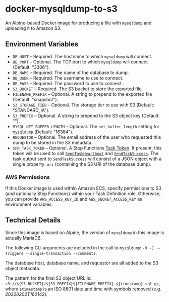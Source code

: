 # docker-mysqldump-to-s3

An Alpine-based Docker image for producing a file with `mysqldump` and uploading it to Amazon S3.

## Environment Variables

- `DB_HOST` – Required. The hostname to which `mysqldump` will connect.
- `DB_PORT` – Optional. The TCP port to which `mysqldump` will connect (Default: "3306").
- `DB_NAME` – Required. The name of the database to dump.
- `DB_USER` – Required. The username to use to connect.
- `DB_PASS` – Required. The password to use to connect.
- `S3_BUCKET` – Required. The S3 bucket to store the exported file.
- `FILENAME_PREFIX` – Optional. A string to prepend to the exported file (Default: "snapshot").
- `S3_STORAGE_TIER` – Optional. The storage tier to use with S3 (Default: "STANDARD_IA").
- `S3_PREFIX` – Optional. A string to prepend to the S3 object key (Default: "").
- `MYSQL_NET_BUFFER_LENGTH` – Optional. The `net_buffer_length` setting for `mysqldump` (Default: "16384").
- `REQUESTOR` – Optional. The email address of the user who requested this dump to be stored in the S3 metadata.
- `SFN_TASK_TOKEN` – Optional. A Step Functions [Task Token](https://docs.aws.amazon.com/step-functions/latest/apireference/API_GetActivityTask.html#StepFunctions-GetActivityTask-response-taskToken). If present, this token will be used to call [`SendTaskHeartbeat`](https://docs.aws.amazon.com/step-functions/latest/apireference/API_SendTaskHeartbeat.html) and [`SendTaskSuccess`](https://docs.aws.amazon.com/step-functions/latest/apireference/API_SendTaskSuccess.html). The task output sent to `SendTaskSuccess` will consist of a JSON object with a single property: `uri` (containing the S3 URI of the database dump).

### AWS Permissions

If this Docker image is used within Amazon ECS, specify permissions to S3 (and optionally Step Functions) within your Task Definition role. Otherwise, you can provide `AWS_ACCESS_KEY_ID` and `AWS_SECRET_ACCESS_KEY` as environment variables.

## Technical Details

Since this image is based on Alpine, the version of `mysqldump` in this image is actually MariaDB.

The following CLI arguments are included in the call to `mysqldump`: `-R -E --triggers --single-transaction --comments`.

The database host, database name, and requestor are all added to the S3 object metadata.

The pattern for the final S3 object URL is: `s3://${S3_BUCKET}/${S3_PREFIX}${FILENAME_PREFIX}-${timestamp}.sql.gz`, where `$timestamp` is an ISO 8601 date and time with symbols removed (e.g. _20220202T160142_).
